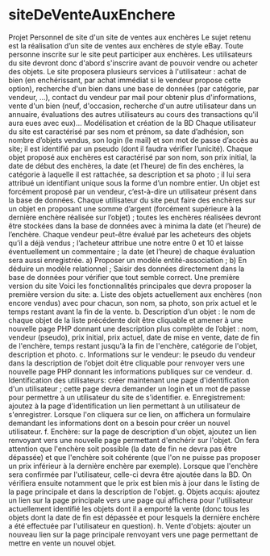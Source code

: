 # siteDeVenteAuxEnchere
Projet Personnel de site d'un site de ventes aux enchères
Le sujet retenu est la réalisation d’un site de ventes aux enchères de style eBay. Toute personne inscrite sur le site peut participer aux enchères. Les utilisateurs du site devront donc d'abord s'inscrire avant de pouvoir vendre ou acheter des objets. Le site proposera plusieurs services à l'utilisateur : achat de bien (en enchérissant, par achat immédiat si le vendeur propose cette option), recherche d'un bien dans une base de données (par catégorie, par vendeur, ...), contact du vendeur par mail pour obtenir plus d'informations, vente d'un bien (neuf, d'occasion, recherche d'un autre utilisateur dans un annuaire, évaluations des autres utilisateurs au cours des transactions qu'il aura eues avec eux)...
Modélisation et création de la BD
Chaque utilisateur du site est caractérisé par ses nom et prénom, sa date d’adhésion, son nombre d’objets vendus, son login (le mail) et son mot de passe d’accès au site; il est identifié par un pseudo (dont il faudra vérifier l’unicité).
Chaque objet proposé aux enchères est caractérisé par son nom, son prix initial, la date de début des enchères, la date (et l’heure) de fin des enchères, la catégorie à laquelle il est rattachée, sa description et sa photo ; il lui sera attribué un identifiant unique sous la forme d’un nombre entier. Un objet est forcément proposé par un vendeur, c’est-à-dire un utilisateur présent dans la base de données.
Chaque utilisateur du site peut faire des enchères sur un objet en proposant une somme d’argent (forcément supérieure à la dernière enchère réalisée sur l’objet) ; toutes les enchères réalisées devront être stockées dans la base de données avec à minima la date (et l’heure) de l’enchère.
Chaque vendeur peut-être évalué par les acheteurs des objets qu’il a déjà vendus ; l’acheteur attribue une notre entre 0 et 10 et laisse éventuellement un commentaire ; la date (et l’heure) de chaque évaluation sera aussi enregistrée.
a) Proposer un modèle entité-association ;
b) En déduire un modèle relationnel ;
Saisir des données directement dans la base de données pour vérifier que tout semble correct.
Une première version du site
Voici les fonctionnalités principales que devra proposer la première version du site:
a. Liste des objets actuellement aux enchères (non encore vendus) avec pour chacun, son nom, sa photo, son prix actuel et le temps restant avant la fin de la vente.
b. Description d’un objet : le nom de chaque objet de la liste précédente doit être cliquable et amener à une nouvelle page PHP donnant une description plus complète de l’objet : nom, vendeur (pseudo), prix initial, prix actuel, date de mise en vente, date de fin de l'enchère, temps restant jusqu'à la fin de l'enchère, catégorie de l'objet, description et photo.
c. Informations sur le vendeur: le pseudo du vendeur dans la description de l’objet doit être cliquable pour renvoyer vers une nouvelle page PHP donnant les informations publiques sur ce vendeur.
d. Identification des utilisateurs: créer maintenant une page d'identification d'un utilisateur ; cette page devra demander un login et un mot de passe pour permettre à un utilisateur du site de s’identifier.
e. Enregistrement: ajoutez à la page d'identification un lien permettant à un utilisateur de s'enregistrer. Lorsque l'on cliquera sur ce lien, on affichera un formulaire demandant les informations dont on a besoin pour créer un nouvel utilisateur.
f. Enchère: sur la page de description d'un objet, ajoutez un lien renvoyant vers une nouvelle page permettant d'enchérir sur l'objet. On fera attention que l'enchère soit possible (la date de fin ne devra pas être dépassée) et que l'enchère soit cohérente (que l'on ne puisse pas proposer un prix inférieur à la dernière enchère par exemple).
Lorsque que l'enchère sera confirmée par l'utilisateur, celle-ci devra être ajoutée dans la BD. On vérifiera ensuite notamment que le prix est bien mis à jour dans le listing de la page principale et dans la description de l'objet.
g. Objets acquis: ajoutez un lien sur la page principale vers une page qui affichera pour l'utilisateur actuellement identifié les objets dont il a emporté la vente (donc tous les objets dont la date de fin est dépassée et pour lesquels la dernière enchère a été effectuée par l'utilisateur en question).
h. Vente d'objets: ajouter un nouveau lien sur la page principale renvoyant vers une page permettant de mettre en vente un nouvel objet.
